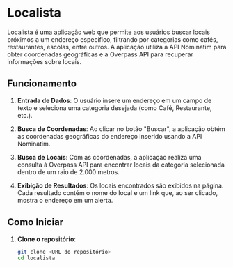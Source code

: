 # Localista

Localista é uma aplicação web que permite aos usuários buscar locais próximos a um endereço específico, filtrando por categorias como cafés, restaurantes, escolas, entre outros. A aplicação utiliza a API Nominatim para obter coordenadas geográficas e a Overpass API para recuperar informações sobre locais.

## Funcionamento

1. **Entrada de Dados**: O usuário insere um endereço em um campo de texto e seleciona uma categoria desejada (como Café, Restaurante, etc.).
  
2. **Busca de Coordenadas**: Ao clicar no botão "Buscar", a aplicação obtém as coordenadas geográficas do endereço inserido usando a API Nominatim.

3. **Busca de Locais**: Com as coordenadas, a aplicação realiza uma consulta à Overpass API para encontrar locais da categoria selecionada dentro de um raio de 2.000 metros.

4. **Exibição de Resultados**: Os locais encontrados são exibidos na página. Cada resultado contém o nome do local e um link que, ao ser clicado, mostra o endereço em um alerta.

## Como Iniciar

1. **Clone o repositório**:
   ```bash
   git clone <URL do repositório>
   cd localista